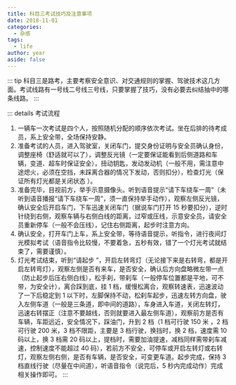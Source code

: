 ```yaml
---
title: 科目三考试技巧及注意事项
date: 2018-11-01
categories:
  - 杂感
tags:
  - life
author: year
aside: false
---
```


::: tip
科目三是路考，主要考察安全意识、对交通规则的掌握、驾驶技术这几方面。考试线路有一号线二号线三号线，只要掌握了技巧，没有必要去纠结抽中的哪条线路。
:::

::: details 考试流程
1. 一辆车一次考试是四个人，按照随机分配的顺序依次考试。坐在后排的待考成员，系上安全带，全场保持安静。
2. 准备考试的人员，进入驾驶室，关闭车门，提交身份证明与安全员确认身份，调整座椅（舒适就可以了），调整反光镜（一定要保证能看到后侧道路和车辆，变道、超车时保证安全），扭动钥匙，发动发动机（一般不用，需注意中途熄火，必须在空挡，未踩离合器的情况下发动，否则扣分），检查灯光（保证所有灯光都是关闭状态 ）。
3. 准备完毕，目视前方，举手示意摄像头。听到语音提示“请下车绕车一周”（未听到语音播报“请下车绕车一周”，须一直保持举手动作），观察左侧反光镜，确认安全后开启车门，下车迅速关闭车门（据说车门打开 15 秒要扣分），逆时针绕到右侧，观察车辆与右侧白线的距离，过窄或压线，示意安全员，请安全员重新停车（一般不会压线），记住右侧距离，起步时注意方向。
4. 确认安全，打开车门上车，系上安全带，等待语音提示，听指令，进行夜间灯光模拟考试（语音指令比较慢，不要着急，五秒有效，错了一个灯光考试就结束了，需要谨慎）。
5. 灯光考试结束，听到“请起步 ”，开启左转弯灯（无论接下来是右转弯，都是开启左转弯灯），观察左侧是否有来车，是否安全，确认后方向盘略微左带一点（防止起步后压右侧白线），松手刹，带刹车（一般停车位置都是平地，可不带，为安全计），离合踩到底，挂 1 档，缓慢松离合，观察转速表，迅速波动了一下后稳定到 1 以下时，左脚保持不动，松刹车起步，迅速左转方向盘，驶入左侧车道（一般是三条道，即中间的道路），车身进入车道，关闭左转灯，迅速右转摆正（注意不要越线，否则就要进入最左侧车道），观察前方是否有车辆，车距远近，安全情况下，踩油门，升到 2 档（1 档可行驶 150 米 ，2 档可行驶 200 米，3 档不限距，主要是 3 档行驶，换挡时，换 2 档，速度需 10 码以上，换 3 档需 20 码以上，提档时，需要加油提速，减档同样需带刹车减速，控制速度不能超过 40 码），若前方不安全，可停车或开启左转灯或右转灯，观察左侧右侧，是否有车辆，是否安全，可变更车道。起步完成，保持 3 档直线行驶（尽量在中间道），听语音指令（说完后，5 秒内完成动作）完成相关操作即可。
:::

